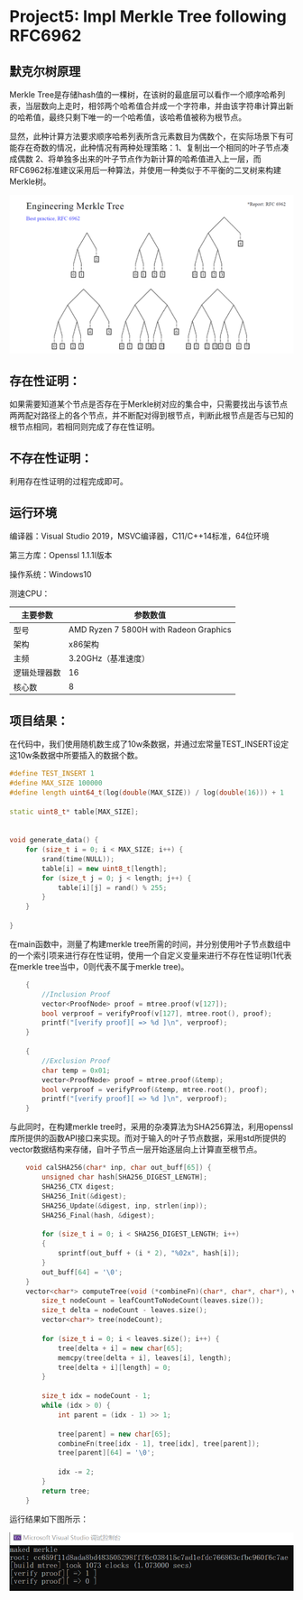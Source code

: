 # Project5: Impl Merkle Tree following RFC6962

## 默克尔树原理

Merkle Tree是存储hash值的一棵树，在该树的最底层可以看作一个顺序哈希列表，当层数向上走时，相邻两个哈希值合并成一个字符串，并由该字符串计算出新的哈希值，最终只剩下唯一的一个哈希值，该哈希值被称为根节点。

显然，此种计算方法要求顺序哈希列表所含元素数目为偶数个，在实际场景下有可能存在奇数的情况，此种情况有两种处理策略：1、复制出一个相同的叶子节点凑成偶数 2、将单独多出来的叶子节点作为新计算的哈希值进入上一层，而RFC6962标准建议采用后一种算法，并使用一种类似于不平衡的二叉树来构建Merkle树。



<img src=".\md_image\1.png" alt="image-20230708235635449" style="zoom: 80%;" />

## 存在性证明：

如果需要知道某个节点是否存在于Merkle树对应的集合中，只需要找出与该节点两两配对路径上的各个节点，并不断配对得到根节点，判断此根节点是否与已知的根节点相同，若相同则完成了存在性证明。

## 不存在性证明：

利用存在性证明的过程完成即可。

## 运行环境

编译器：Visual Studio 2019，MSVC编译器，C11/C++14标准，64位环境

第三方库：Openssl 1.1.1l版本

操作系统：Windows10

测速CPU：

| 主要参数     | 参数数值                               |
| ------------ | -------------------------------------- |
| 型号         | AMD Ryzen 7 5800H with Radeon Graphics |
| 架构         | x86架构                                |
| 主频         | 3.20GHz（基准速度）                    |
| 逻辑处理器数 | 16                                     |
| 核心数       | 8                                      |

## 项目结果：

在代码中，我们使用随机数生成了10w条数据，并通过宏常量TEST_INSERT设定这10w条数据中所要插入的数据个数。

```c++
#define TEST_INSERT 1
#define MAX_SIZE 100000
#define length uint64_t(log(double(MAX_SIZE)) / log(double(16))) + 1

static uint8_t* table[MAX_SIZE];


void generate_data() {
	for (size_t i = 0; i < MAX_SIZE; i++) {
		srand(time(NULL));
		table[i] = new uint8_t[length];
		for (size_t j = 0; j < length; j++) {
			table[i][j] = rand() % 255;
		}
	}

}
```

在main函数中，测量了构建merkle tree所需的时间，并分别使用叶子节点数组中的一个索引项来进行存在性证明，使用一个自定义变量来进行不存在性证明(1代表在merkle tree当中，0则代表不属于merkle tree)。

```c++
	{
		//Inclusion Proof
		vector<ProofNode> proof = mtree.proof(v[127]);
		bool verproof = verifyProof(v[127], mtree.root(), proof);
		printf("[verify proof][ => %d ]\n", verproof);
	}

	{
		//Exclusion Proof
		char temp = 0x01;
		vector<ProofNode> proof = mtree.proof(&temp);
		bool verproof = verifyProof(&temp, mtree.root(), proof);
		printf("[verify proof][ => %d ]\n", verproof);
	}
```

与此同时，在构建merkle tree时，采用的杂凑算法为SHA256算法，利用openssl库所提供的函数API接口来实现。而对于输入的叶子节点数据，采用std所提供的vector数据结构来存储，自叶子节点一层开始逐层向上计算直至根节点。

```c++
	void calSHA256(char* inp, char out_buff[65]) {
		unsigned char hash[SHA256_DIGEST_LENGTH];
		SHA256_CTX digest;
		SHA256_Init(&digest);
		SHA256_Update(&digest, inp, strlen(inp));
		SHA256_Final(hash, &digest);

		for (size_t i = 0; i < SHA256_DIGEST_LENGTH; i++)
		{
			sprintf(out_buff + (i * 2), "%02x", hash[i]);
		}
		out_buff[64] = '\0';
	}
	vector<char*> computeTree(void (*combineFn)(char*, char*, char*), vector<char*> leaves, size_t length) {
		size_t nodeCount = leafCountToNodeCount(leaves.size());
		size_t delta = nodeCount - leaves.size();
		vector<char*> tree(nodeCount);

		for (size_t i = 0; i < leaves.size(); i++) {
			tree[delta + i] = new char[65];
			memcpy(tree[delta + i], leaves[i], length);
			tree[delta + i][length] = 0;
		}

		size_t idx = nodeCount - 1;
		while (idx > 0) {
			int parent = (idx - 1) >> 1;

			tree[parent] = new char[65];
			combineFn(tree[idx - 1], tree[idx], tree[parent]);
			tree[parent][64] = '\0';

			idx -= 2;
		}
		return tree;
	}

```

运行结果如下图所示：

<img src=".\md_image\2.png" alt="image-20230709105704975"  />
